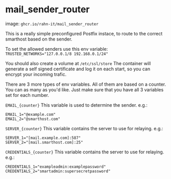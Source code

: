 # mail_sender_router

image: ``ghcr.io/rahn-it/mail_sender_router``

This is a really simple preconfigured Postfix instace, to route to the correct smarthost based on the sender.

To set the allowed senders use this env variable:
``TRUSTED_NETWORKS="127.0.0.1/8 192.168.0.1/24"``

You should also create a volume at ``/etc/ssl/store``
The container will generate a self signed certificate and log it on each start, so you can encrypt your incoming trafic.

There are 3 more types of env variables. All of them are based on a counter. You can as many as you'd like.
Just make sure that you have all 3 variables set for each number.


``EMAIL_{counter}``
This variable is used to determine the sender.
e.g.:
```
EMAIL_1="@example.com"
EMAIL_2="@smarthost.com"
```


``SERVER_{counter}``
This variable contains the server to use for relaying.
e.g.:
```
SERVER_1="[mail.example.com]:587"
SERVER_2="[mail.smarthost.com]:25"
```


``CREDENTIALS_{counter}``
This variable contains the server to use for relaying.
e.g.:
```
CREDENTIALS_1="exampleadmin:examplepassword"
CREDENTIALS_2="smartadmin:supersecretpassword"
```
